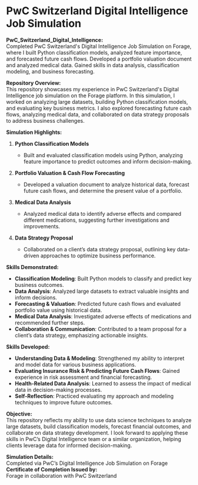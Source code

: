 # PwC Switzerland Digital Intelligence Job Simulation  
**PwC_Switzerland_Digital_Intelligence:** <br>
Completed PwC Switzerland's Digital Intelligence Job Simulation on Forage, where I built Python classification models, analyzed feature importance, and forecasted future cash flows. Developed a portfolio valuation document and analyzed medical data. Gained skills in data analysis, classification modeling, and business forecasting.

**Repository Overview:**  
This repository showcases my experience in PwC Switzerland's Digital Intelligence job simulation on the Forage platform. In this simulation, I worked on analyzing large datasets, building Python classification models, and evaluating key business metrics. I also explored forecasting future cash flows, analyzing medical data, and collaborated on data strategy proposals to address business challenges.

**Simulation Highlights:**

1. **Python Classification Models**  
   - Built and evaluated classification models using Python, analyzing feature importance to predict outcomes and inform decision-making.

2. **Portfolio Valuation & Cash Flow Forecasting**  
   - Developed a valuation document to analyze historical data, forecast future cash flows, and determine the present value of a portfolio.

3. **Medical Data Analysis**  
   - Analyzed medical data to identify adverse effects and compared different medications, suggesting further investigations and improvements.

4. **Data Strategy Proposal**  
   - Collaborated on a client’s data strategy proposal, outlining key data-driven approaches to optimize business performance.

**Skills Demonstrated:**  
- **Classification Modeling**: Built Python models to classify and predict key business outcomes.  
- **Data Analysis**: Analyzed large datasets to extract valuable insights and inform decisions.  
- **Forecasting & Valuation**: Predicted future cash flows and evaluated portfolio value using historical data.  
- **Medical Data Analysis**: Investigated adverse effects of medications and recommended further steps.  
- **Collaboration & Communication**: Contributed to a team proposal for a client’s data strategy, emphasizing actionable insights.

**Skills Developed:**  
- **Understanding Data & Modeling**: Strengthened my ability to interpret and model data for various business applications.  
- **Evaluating Insurance Risk & Predicting Future Cash Flows**: Gained experience in risk assessment and financial forecasting.  
- **Health-Related Data Analysis**: Learned to assess the impact of medical data in decision-making processes.  
- **Self-Reflection**: Practiced evaluating my approach and modeling techniques to improve future outcomes.  

**Objective:**  
This repository reflects my ability to use data science techniques to analyze large datasets, build classification models, forecast financial outcomes, and collaborate on data strategy development. I look forward to applying these skills in PwC’s Digital Intelligence team or a similar organization, helping clients leverage data for informed decision-making.

**Simulation Details:**  
Completed via PwC’s Digital Intelligence Job Simulation on Forage  
**Certificate of Completion Issued by:**  
Forage in collaboration with PwC Switzerland
